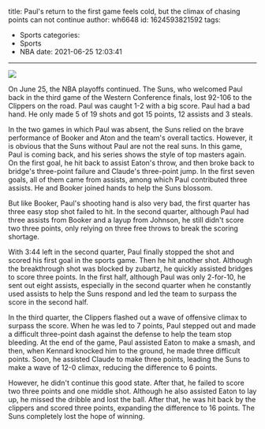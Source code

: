 title: Paul's return to the first game feels cold, but the climax of chasing points can not continue
author: wh6648
id: 1624593821592
tags: 
- Sports
categories: 
- Sports
- NBA
date: 2021-06-25 12:03:41
---
![](https://p6.itc.cn/q_70/images01/20210625/a99e4836c090431abbea63f1ac5ef04e.jpeg)


On June 25, the NBA playoffs continued. The Suns, who welcomed Paul back in the third game of the Western Conference finals, lost 92-106 to the Clippers on the road. Paul was caught 1-2 with a big score. Paul had a bad hand. He only made 5 of 19 shots and got 15 points, 12 assists and 3 steals.

In the two games in which Paul was absent, the Suns relied on the brave performance of Booker and Aton and the team's overall tactics. However, it is obvious that the Suns without Paul are not the real suns. In this game, Paul is coming back, and his series shows the style of top masters again. On the first goal, he hit back to assist Eaton's throw, and then broke back to bridge's three-point failure and Claude's three-point jump. In the first seven goals, all of them came from assists, among which Paul contributed three assists. He and Booker joined hands to help the Suns blossom.

But like Booker, Paul's shooting hand is also very bad, the first quarter has three easy stop shot failed to hit. In the second quarter, although Paul had three assists from Booker and a layup from Johnson, he still didn't score two three points, only relying on three free throws to break the scoring shortage.

With 3:44 left in the second quarter, Paul finally stopped the shot and scored his first goal in the sports game. Then he hit another shot. Although the breakthrough shot was blocked by zubartz, he quickly assisted bridges to score three points. In the first half, although Paul was only 2-for-10, he sent out eight assists, especially in the second quarter when he constantly used assists to help the Suns respond and led the team to surpass the score in the second half.

In the third quarter, the Clippers flashed out a wave of offensive climax to surpass the score. When he was led to 7 points, Paul stepped out and made a difficult three-point dash against the defense to help the team stop bleeding. At the end of the game, Paul assisted Eaton to make a smash, and then, when Kennard knocked him to the ground, he made three difficult points. Soon, he assisted Claude to make three points, leading the Suns to make a wave of 12-0 climax, reducing the difference to 6 points.

However, he didn't continue this good state. After that, he failed to score two three points and one middle shot. Although he also assisted Eaton to lay up, he missed the dribble and lost the ball. After that, he was hit back by the clippers and scored three points, expanding the difference to 16 points. The Suns completely lost the hope of winning.

